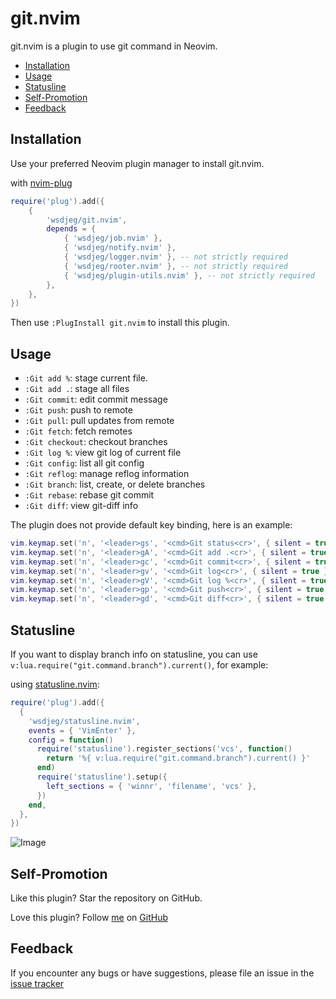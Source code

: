 # git.nvim

git.nvim is a plugin to use git command in Neovim.

<!-- vim-markdown-toc GFM -->

- [Installation](#installation)
- [Usage](#usage)
- [Statusline](#statusline)
- [Self-Promotion](#self-promotion)
- [Feedback](#feedback)

<!-- vim-markdown-toc -->

## Installation

Use your preferred Neovim plugin manager to install git.nvim.

with [nvim-plug](https://github.com/wsdjeg/nvim-plug)

```lua
require('plug').add({
    {
        'wsdjeg/git.nvim',
        depends = {
            { 'wsdjeg/job.nvim' },
            { 'wsdjeg/notify.nvim' },
            { 'wsdjeg/logger.nvim' }, -- not strictly required
            { 'wsdjeg/rooter.nvim' }, -- not strictly required
            { 'wsdjeg/plugin-utils.nvim' }, -- not strictly required
        },
    },
})
```

Then use `:PlugInstall git.nvim` to install this plugin.

## Usage

- `:Git add %`: stage current file.
- `:Git add .`: stage all files
- `:Git commit`: edit commit message
- `:Git push`: push to remote
- `:Git pull`: pull updates from remote
- `:Git fetch`: fetch remotes
- `:Git checkout`: checkout branches
- `:Git log %`: view git log of current file
- `:Git config`: list all git config
- `:Git reflog`: manage reflog information
- `:Git branch`: list, create, or delete branches
- `:Git rebase`: rebase git commit
- `:Git diff`: view git-diff info

The plugin does not provide default key binding, here is an example:

```lua
vim.keymap.set('n', '<leader>gs', '<cmd>Git status<cr>', { silent = true })
vim.keymap.set('n', '<leader>gA', '<cmd>Git add .<cr>', { silent = true })
vim.keymap.set('n', '<leader>gc', '<cmd>Git commit<cr>', { silent = true })
vim.keymap.set('n', '<leader>gv', '<cmd>Git log<cr>', { silent = true })
vim.keymap.set('n', '<leader>gV', '<cmd>Git log %<cr>', { silent = true })
vim.keymap.set('n', '<leader>gp', '<cmd>Git push<cr>', { silent = true })
vim.keymap.set('n', '<leader>gd', '<cmd>Git diff<cr>', { silent = true })
```

## Statusline

If you want to display branch info on statusline, you can use `v:lua.require("git.command.branch").current()`, for example:

using [statusline.nvim](https://github.com/wsdjeg/statusline.nvim):

```lua
require('plug').add({
  {
    'wsdjeg/statusline.nvim',
    events = { 'VimEnter' },
    config = function()
      require('statusline').register_sections('vcs', function()
        return '%{ v:lua.require("git.command.branch").current() }'
      end)
      require('statusline').setup({
        left_sections = { 'winnr', 'filename', 'vcs' },
      })
    end,
  },
})
```

![Image](https://github.com/user-attachments/assets/3ae8bc49-1e0a-40fb-b3f9-25cbd9fd956c)

## Self-Promotion

Like this plugin? Star the repository on
GitHub.

Love this plugin? Follow [me](https://wsdjeg.net/) on
[GitHub](https://github.com/wsdjeg)

## Feedback

If you encounter any bugs or have suggestions, please file an issue in the [issue tracker](https://github.com/wsdjeg/git.nvim/issues)
